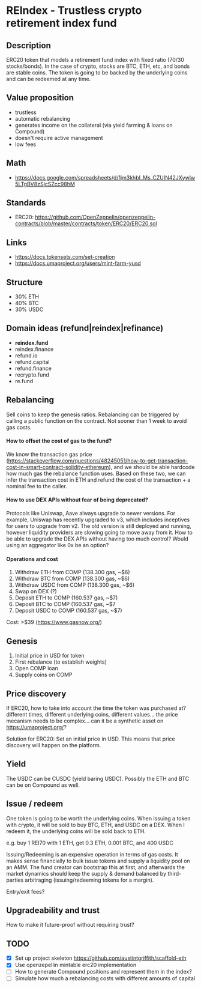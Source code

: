 # REIndex - Trustless crypto retirement index fund

## Description
ERC20 token that models a retirement fund index with fixed ratio (70/30 stocks/bonds). In the case of crypto, stocks are BTC, ETH, etc, and bonds are stable coins. The token is going to be backed by the underlying coins and can be redeemed at any time.

## Value proposition
- trustless
- automatic rebalancing
- generates income on the collateral (via yield farming & loans on Compound) 
- doesn't require active management
- low fees

## Math
- https://docs.google.com/spreadsheets/d/1jm3khbI_Ms_CZUIN42JXywlw5LTgBV8zSjcSZcc98hM

## Standards 
- ERC20: https://github.com/OpenZeppelin/openzeppelin-contracts/blob/master/contracts/token/ERC20/ERC20.sol

## Links
- https://docs.tokensets.com/set-creation
- https://docs.umaproject.org/users/mint-farm-yusd

## Structure
- 30% ETH
- 40% BTC
- 30% USDC

## Domain ideas (refund|reindex|refinance)
- **reindex.fund**
- reindex.finance
- refund.io
- refund.capital
- refund.finance
- recrypto.fund
- re.fund

## Rebalancing
Sell coins to keep the genesis ratios. Rebalancing can be triggered by calling a public function on the contract. Not sooner than 1 week to avoid gas costs.

#### How to offset the cost of gas to the fund?
We know the transaction gas price (https://stackoverflow.com/questions/48245051/how-to-get-transaction-cost-in-smart-contract-solidity-ethereum), and we should be able hardcode how much gas the rebalance function uses. Based on these two, we can infer the transaction cost in ETH and refund the cost of the transaction + a nominal fee to the caller. 

#### How to use DEX APIs without fear of being deprecated?
Protocols like Uniswap, Aave always upgrade to newer versions. For example, Uniswap has recently upgraded to v3, which includes inceptives for users to upgrade from v2. The old version is still deployed and running, however liquidity providers are slowing going to move away from it. How to be able to upgrade the DEX APIs without having too much control? Would using an aggregator like 0x be an option?

#### Operations and cost
1. Withdraw ETH from COMP (138.300 gas, ~$6)
2. Withdraw BTC from COMP (138.300 gas, ~$6)
3. Withdraw USDC from COMP (138.300 gas, ~$6)
4. Swap on DEX (?)
5. Deposit ETH to COMP (160.537 gas, ~$7)
6. Deposit BTC to COMP (160.537 gas, ~$7
7. Deposit USDC to COMP (160.537 gas, ~$7)

Cost: >$39 (https://www.gasnow.org/)

## Genesis
1. Initial price in USD for token
2. First rebalance (to establish weights)
3. Open COMP loan
4. Supply coins on COMP

## Price discovery
If ERC20, how to take into account the time the token was purchased at? different times, different underlying coins, different values... the price mecanism needs to be complex... can it be a synthetic asset on https://umaproject.org/?

Solution for ERC20: Set an initial price in USD. This means that price discovery will happen on the platform.

## Yield
The USDC can be CUSDC (yield baring USDC). Possibly the ETH and BTC can be on Compound as well.

## Issue / redeem
One token is going to be worth the underlying coins. When issuing a token with crypto, it will be sold to buy BTC, ETH, and USDC on a DEX. When I redeem it, the underlying coins will be sold back to ETH.

e.g. buy 1 REI70 with 1 ETH, get 0.3 ETH, 0.001 BTC, and 400 USDC

Issuing/Redeeming is an expensive operation in terms of gas costs. It makes sense financially to bulk issue tokens and supply a liquidity pool on an AMM. The fund creator can bootstrap this at first, and afterwards the market dynamics should keep the supply & demand balanced by third-parties arbitraging (issuing/redeeming tokens for a margin).

Entry/exit fees?

## Upgradeability and trust

How to make it future-proof without requiring trust?

## TODO
- [x] Set up project skeleton https://github.com/austintgriffith/scaffold-eth
- [x] Use openzepellin mintable erc20 implementation
- [ ] How to generate Compound positions and represent them in the index?
- [ ] Simulate how much a rebalancing costs with different amounts of capital
